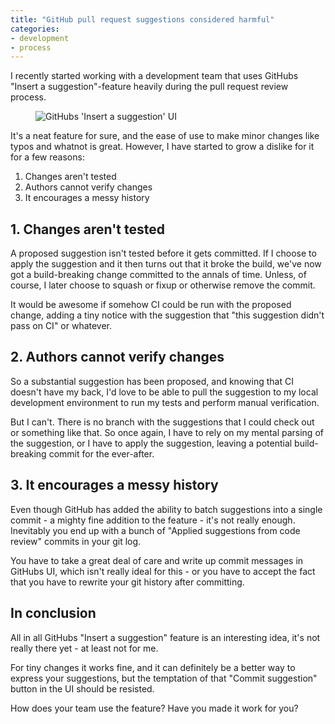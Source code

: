 ```yaml
---
title: "GitHub pull request suggestions considered harmful"
categories:
- development
- process
---
```


I recently started working with a development team that uses GitHubs "Insert a suggestion"-feature heavily during the pull request review process.

<figure>
  <img src="https://res.cloudinary.com/substancelab/image/upload/v1590589157/mentalized/github-pull-request-suggestion-ui.png" alt="GitHubs 'Insert a suggestion' UI" />
</figure>

<!--more-->

It's a neat feature for sure, and the ease of use to make minor changes like typos and whatnot is great. However, I have started to grow a dislike for it for a few reasons:

1. Changes aren't tested
2. Authors cannot verify changes
3. It encourages a messy history

## 1. Changes aren't tested

A proposed suggestion isn't tested before it gets committed. If I choose to apply the suggestion and it then turns out that it broke the build, we've now got a build-breaking change committed to the annals of time. Unless, of course, I later choose to squash or fixup or otherwise remove the commit.

It would be awesome if somehow CI could be run with the proposed change, adding a tiny notice with the suggestion that "this suggestion didn't pass on CI" or whatever.

## 2. Authors cannot verify changes

So a substantial suggestion has been proposed, and knowing that CI doesn't have my back, I'd love to be able to pull the suggestion to my local development environment to run my tests and perform manual verification.

But I can't. There is no branch with the suggestions that I could check out or something like that. So once again, I have to rely on my mental parsing of the suggestion, or I have to apply the suggestion, leaving a potential build-breaking commit for the ever-after.

## 3. It encourages a messy history

Even though GitHub has added the ability to batch suggestions into a single commit - a mighty fine addition to the feature - it's not really enough. Inevitably you end up with a bunch of "Applied suggestions from code review" commits in your git log.

You have to take a great deal of care and write up commit messages in GitHubs UI, which isn't really ideal for this - or you have to accept the fact that you have to rewrite your git history after committing.

## In conclusion

All in all GitHubs "Insert a suggestion" feature is an interesting idea, it's not really there yet - at least not for me.

For tiny changes it works fine, and it can definitely be a better way to express your suggestions, but the temptation of that "Commit suggestion" button in the UI should  be resisted.

How does your team use the feature? Have you made it work for you?